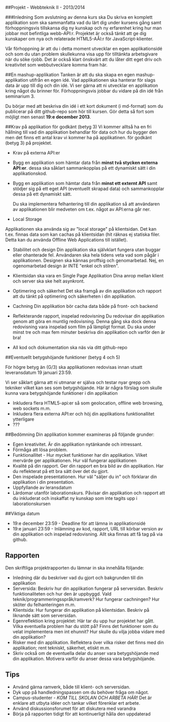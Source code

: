 ##Projekt - Webbteknik II - 2013/2014

###Inledning
Som avslutning av denna kurs ska Du skriva en komplett applikation som ska sammanfatta vad du lärt dig under kursens gång samt förhoppningsvis tillskansa dig ny kunskap och ny erfarenhet kring hur man jobbar mot befintliga webb-API:r. Projektet är också tänkt att ge dig kunskaper om nya och relaterade HTML5-AÅI:r för JavaScript-klienter.

Vår förhoppning är att du i detta moment utvecklar en egen applikationsidé och som du utan problem skullekunna visa upp för tilltänkta arbetsgivare när du söke rjobb. Det är också klart önskvärt att du låter ditt eget driv och kreativitet som webbutvecklare komma fram här.

##En mashup-applikation
Tanken är att du ska skapa en egen mashup-applikation utifrån en egen idé. Vad applikationen ska hanterar för slags data är upp till dig och din idé. Vi ser gärna att ni utvecklar en applikation kring något du brinner för. Förhoppningsvis jobbar du vidare på din idé från seminarium 3.

Du börjar med att beskriva din idé i ett kort dokument (i md-format) som du publicerar på ditt github-repo som hör till kursen.
Gör detta så fort som möjligt men senast **19:e december 2013**.

##Krav på applikation för godkänt (betyg 3)
Vi kommer alltså ha en fri hållning till vad din applikation behandlar för data och hur du bygger den men det finns ett antal krav vi kommer ha på applikatinen. för godkänt (betyg 3) på projektet.

* Krav på externa API:er

- Bygg en applikation som hämtar data från **minst två stycken externa API:er**. dessa ska såklart sammankopplas på ett dynamiskt sätt i din applikationskod.
- Bygg en applikation som hämtar data från **minst ett externt API** samt stödjer sig på ett eget API (eventuellt skrapad data) och sammankopplar dessa på ett dynamiskt sätt.

	Du ska implementera felhantering till din applikation så att användaren av applikationen blir medveten om t.ex. något 	av API:erna går ner.


* Local Storage

Applikationen ska använda sig av "local storage" på klientsidan. Det kan t.ex. finnas data som kan cachas på klientsidan (hit räknas ej statiska filer. Detta kan du använda Offline Web Applications till istället).

* Stabilitet och design
Din applikation ska självklart fungera utan buggar eller ohanterade fel. Användaren ska hela tidens veta vad som pågår i applikationen.
Designen ska kännas proffsig och genomarbetad. Nej, en ogenomarbetad design är INTE "enkel och stilren".

* Klientsidan ska vara en Single Page Applikation
Dina anrop mellan klient och server ska ske helt asynkront.

* Optimering och säkerhet
Det ska framgå av din applikation och rapport att du tänkt på optimering och säkerheten i din applikation.

* Cachning
Din applikation bör cacha data både på front- och backend

* Reflekterande rapport, inspelad redovisning
Du redovisar din applikation genom att göra en muntlig redovisning. Denna gång ska dock denna redovisning vara inspelad som film på lämpligt format. Du ska under minst tre och max fem minuter beskriva din applikation och varför den är bra! 

* All kod och dokumentation ska näs via ditt github-repo

##Eventuellt betygshöjande funktioner (betyg 4 och 5)

För högre betyg än (G/3) ska applikationen redovisas innan utsatt leveransdatum 19 januari 23:59.

Vi ser såklart gärna att ni utmanar er själva och testar nyar grepp och tekniker vilket kan ses som betygshöjande. Här är några förslag som skulle kunna vara betygshöjande funktioner i din applikation

* Inkludera flera HTML5-api:er så som geolocation, offline web browsing, web sockets m.m.
* Inkludera flera externa API:er och höj din applikations funktionallitet ytterligare
* ???

##Bedömning
Din applikation kommer examineras på följande grunder:

* Egen kreativitet. Är din applikation nytänkande och intressant.
* Förmåga att lösa problem.
* Funktionallitet - Hur mycket funktioner har din applikation. Vilket mervärde ger applikationen. Hur väl fungerar applikationen
* Kvalité på din rapport. Ger din rapport en bra bild av din applikation. Har du reflekterat på ett bra sätt över det du gjort.
* Den inspelade presentationen. Hur väl "säljer du in" och förklarar din applikation i din presentation.
* Uppfyllande av leransdatum
* Lärdomar utanför laborationskurs. Påvisar din applikation och rapport att du inkluderat och inskaffat ny kunskap som inte tagits upp i laborationskursen


##Viktiga datum
* 19:e december 23:59 - Deadline för att lämna in applikationsidé
* 19:e januari 23:59 - Inlämning av kod, rapport, URL till körbar version av din applikation och inspelad redovisning. Allt ska finnas att få tag på via github.

## Rapporten
Den skriftliga projektrapporten du lämnar in ska innehålla följande:

- Inledning där du beskriver vad du gjort och bakgrunden till din applikation
- Serversida: Beskriv hur din applikation fungerar på serversidan. Beskriv funktionaliteten och hur den är uppbyggd. Vald teknik/programmeringsspråk/ramverk? Hur fungerar cachningen? Hur sköter du felhanteringen m.m.
- Klientsida: Hur fungerar din applikation på klientsidan. Beskriv på liknande sätt som serversidan.
- Egenreflektion kring projektet: Här tar du upp hur projektet har gått. Vilka eventuella problem har du stött på? Finns det funktioner som du velat implementera men int ehunnit? Hur skulle du vilja jobba vidare med din applikation?
- Risker med din applikation. Reflektera över vilka risker det finns med din applikation; rent tekniskt, säkerhet, etiskt m.m.
- Skriv också om de eventuella delar du anser vara betygshöjande med din applikation. Motivera varför du anser dessa vara betygshöjande.

## Tips
- Använd gärna ramverk, både till klient- och serversidan.
- Dyk upp på handledningspassen om du behöver fråga om något.
- Campus-studenter - *KOM TILL SKOLAN OCH ARBETA HÄR!* Det är enklare att utbyta idéer och tankar vilket förenklar ert arbete.
- Använd diskussionsforumet för att diskutera med varandra
- Börja på rapporten tidigt för att kontinuerligt hålla den uppdaterad

